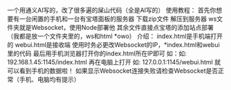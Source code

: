 一个用通义AI写的，改了很多遍的屎山代码（全是AI写的）
使用教程：
首先你想要有一台闲置的手机和一台有宝塔面板的服务器
下载zip文件
解压到服务器
ws文件夹就是Websocket，使用Node部署他
其余文件直接点宝塔的添加站点部署（我都是放一个文件夹里的，ws和html  *owo）
介绍：
index.html是手机端打开的
webui.html是接收端
使用时务必更改Websocket的IP，*index.html和webui里的代码
最后用手机浏览器打开你的index.html所在IP即可 如：如: 192.168.1.45:1145/index.html
再在电脑上打开 如: 127.0.0.1:1145/webui.html 就可以看到手机的数据啦！
如果显示Websocket连接失败请检查Websocket是否正常（手机、电脑均有提示）
